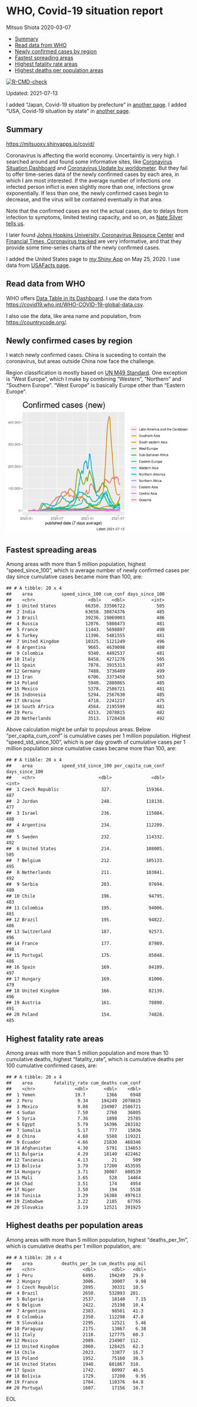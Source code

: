 WHO, Covid-19 situation report
================
Mitsuo Shiota
2020-03-07

-   [Summary](#summary)
-   [Read data from WHO](#read-data-from-who)
-   [Newly confirmed cases by region](#newly-confirmed-cases-by-region)
-   [Fastest spreading areas](#fastest-spreading-areas)
-   [Highest fatality rate areas](#highest-fatality-rate-areas)
-   [Highest deaths per population
    areas](#highest-deaths-per-population-areas)

<!-- badges: start -->

[![R-CMD-check](https://github.com/mitsuoxv/covid/workflows/R-CMD-check/badge.svg)](https://github.com/mitsuoxv/covid/actions)
<!-- badges: end -->

Updated: 2021-07-13

I added “Japan, Covid-19 situation by prefecture” in [another
page](Japan.md). I added “USA, Covid-19 situation by state” in [another
page](USA.md).

## Summary

<https://mitsuoxv.shinyapps.io/covid/>

Coronavirus is affecting the world economy. Uncertaintiy is very high. I
searched around and found some informative sites, like [Coronavirus
Situation
Dashboard](https://who.maps.arcgis.com/apps/opsdashboard/index.html#/c88e37cfc43b4ed3baf977d77e4a0667)
and [Coronavirus Update by
worldometer](https://www.worldometers.info/coronavirus/). But they fail
to offer time-series data of the newly confirmed cases by each area, in
which I am most interested. If the average number of infections one
infected person inflict is even slightly more than one, infections grow
exponentially. If less than one, the newly confirmed cases begin to
decrease, and the virus will be contained eventually in that area.

Note that the confirmed cases are not the actual cases, due to delays
from infection to symptoms, limited testing capacity, and so on, as
[Nate Silver tells
us](https://fivethirtyeight.com/features/coronavirus-case-counts-are-meaningless/).

I later found [Johns Hopkins University, Coronavirus Resource
Center](https://coronavirus.jhu.edu/) and [Financial Times, Coronavirus
tracked](https://www.ft.com/content/a26fbf7e-48f8-11ea-aeb3-955839e06441)
are very informative, and that they provide some time-series charts of
the newly confirmed cases.

I added the United States page to [my Shiny
App](https://mitsuoxv.shinyapps.io/covid/) on May 25, 2020. I use data
from [USAFacts
page](https://usafacts.org/visualizations/coronavirus-covid-19-spread-map/).

## Read data from WHO

WHO offers [Data Table in its Dashboard](https://covid19.who.int/table).
I use the data from
<https://covid19.who.int/WHO-COVID-19-global-data.csv>.

I also use the data, like area name and population, from
<https://countrycode.org/>.

## Newly confirmed cases by region

I watch newly confirmed cases. China is suceeding to contain the
coronavirus, but areas outside China now face the challenge.

Region classification is mostly based on [UN M49
Standard](https://unstats.un.org/unsd/methodology/m49/). One exception
is “West Europe”, which I make by combining “Western”, “Northern” and
“Southern Europe”. “West Europe” is basically Europe other than “Eastern
Europe”.

![](README_files/figure-gfm/chart-1.png)<!-- -->

## Fastest spreading areas

Among areas with more than 5 million population, highest
“speed\_since\_100”, which is average number of newly confirmed cases
per day since cumulative cases became more than 100, are:

    ## # A tibble: 20 x 4
    ##    area           speed_since_100 cum_conf days_since_100
    ##    <chr>                    <dbl>    <dbl>          <int>
    ##  1 United States           66350. 33506722            505
    ##  2 India                   63658. 30874376            485
    ##  3 Brazil                  39236. 19069003            486
    ##  4 Russia                  12076.  5808473            481
    ##  5 France                  11443.  5698897            498
    ##  6 Turkey                  11396.  5481555            481
    ##  7 United Kingdom          10325.  5121249            496
    ##  8 Argentina                9665.  4639098            480
    ##  9 Colombia                 9340.  4492537            481
    ## 10 Italy                    8458.  4271276            505
    ## 11 Spain                    7878.  3915313            497
    ## 12 Germany                  7488.  3736489            499
    ## 13 Iran                     6706.  3373450            503
    ## 14 Poland                   5940.  2880865            485
    ## 15 Mexico                   5378.  2586721            481
    ## 16 Indonesia                5294.  2567630            485
    ## 17 Ukraine                  4718.  2241217            475
    ## 18 South Africa             4564.  2195599            481
    ## 19 Peru                     4313.  2078815            482
    ## 20 Netherlands              3513.  1728438            492

Above calculation might be unfair to populous areas. Below
“per\_capita\_cum\_conf” is cumulative cases per 1 million population.
Highest “speed\_std\_since\_100”, which is per day growth of cumulative
cases per 1 million population since cumulative cases became more than
100, are:

    ## # A tibble: 20 x 4
    ##    area           speed_std_since_100 per_capita_cum_conf days_since_100
    ##    <chr>                        <dbl>               <dbl>          <int>
    ##  1 Czech Republic                327.             159364.            487
    ##  2 Jordan                        248.             118138.            477
    ##  3 Israel                        236.             115084.            488
    ##  4 Argentina                     234.             112209.            480
    ##  5 Sweden                        232.             114332.            492
    ##  6 United States                 214.             108005.            505
    ##  7 Belgium                       212.             105133.            495
    ##  8 Netherlands                   211.             103841.            492
    ##  9 Serbia                        203.              97694.            480
    ## 10 Chile                         196.              94795.            483
    ## 11 Colombia                      195.              94006.            481
    ## 12 Brazil                        195.              94822.            486
    ## 13 Switzerland                   187.              92573.            496
    ## 14 France                        177.              87989.            498
    ## 15 Portugal                      175.              85048.            486
    ## 16 Spain                         169.              84189.            497
    ## 17 Hungary                       169.              81000.            479
    ## 18 United Kingdom                166.              82139.            496
    ## 19 Austria                       161.              78890.            491
    ## 20 Poland                        154.              74828.            485

## Highest fatality rate areas

Among areas with more than 5 million population and more than 10
cumulative deaths, highest “fatality\_rate”, which is cumulative deaths
per 100 cumulative confirmed cases, are:

    ## # A tibble: 20 x 4
    ##    area        fatality_rate cum_deaths cum_conf
    ##    <chr>               <dbl>      <dbl>    <dbl>
    ##  1 Yemen               19.7        1366     6948
    ##  2 Peru                 9.34     194249  2078815
    ##  3 Mexico               9.08     234907  2586721
    ##  4 Sudan                7.50       2760    36805
    ##  5 Syria                7.36       1898    25785
    ##  6 Egypt                5.79      16396   283102
    ##  7 Somalia              5.17        777    15036
    ##  8 China                4.68       5588   119321
    ##  9 Ecuador              4.66      21830   468346
    ## 10 Afghanistan          4.30       5791   134653
    ## 11 Bulgaria             4.29      18140   422462
    ## 12 Tanzania             4.13         21      509
    ## 13 Bolivia              3.79      17200   453595
    ## 14 Hungary              3.71      30007   808539
    ## 15 Mali                 3.65        528    14464
    ## 16 Chad                 3.51        174     4954
    ## 17 Niger                3.50        194     5538
    ## 18 Tunisia              3.29      16388   497613
    ## 19 Zimbabwe             3.22       2185    67765
    ## 20 Slovakia             3.19      12521   391925

## Highest deaths per population areas

Among areas with more than 5 million population, highest
“deaths\_per\_1m”, which is cumulative deaths per 1 million population,
are:

    ## # A tibble: 20 x 4
    ##    area           deaths_per_1m cum_deaths pop_mil
    ##    <chr>                  <dbl>      <dbl>   <dbl>
    ##  1 Peru                   6495.     194249   29.9 
    ##  2 Hungary                3006.      30007    9.98
    ##  3 Czech Republic         2895.      30331   10.5 
    ##  4 Brazil                 2650.     532893  201.  
    ##  5 Bulgaria               2537.      18140    7.15
    ##  6 Belgium                2422.      25198   10.4 
    ##  7 Argentina              2383.      98501   41.3 
    ##  8 Colombia               2350.     112298   47.8 
    ##  9 Slovakia               2295.      12521    5.46
    ## 10 Paraguay               2175.      13867    6.38
    ## 11 Italy                  2118.     127775   60.3 
    ## 12 Mexico                 2089.     234907  112.  
    ## 13 United Kingdom         2060.     128425   62.3 
    ## 14 Chile                  2023.      33877   16.7 
    ## 15 Poland                 1952.      75160   38.5 
    ## 16 United States          1940.     601867  310.  
    ## 17 Spain                  1742.      80997   46.5 
    ## 18 Bolivia                1729.      17200    9.95
    ## 19 France                 1704.     110376   64.8 
    ## 20 Portugal               1607.      17156   10.7

EOL
